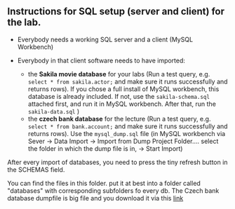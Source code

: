 ## Instructions for SQL setup (server and client) for the lab.


- Everybody needs a working SQL server and a client (MySQL Workbench) 

- Everybody in that client software needs to have imported:

  * the **Sakila movie database** for your labs (Run a test query, e.g. ```select * from sakila.actor;``` and make sure it runs successfully and returns rows). If you chose a full install of MySQL workbench, this database is already included. If not, use the ```sakila-schema.sql``` attached first, and run it in MySQL workbench. After that, run the ```sakila-data.sql``` )
  * the **czech bank database** for the lecture (Run a test query, e.g. ```select * from bank.account;``` and make sure it runs successfully and returns rows). Use the ```mysql_dump.sql``` file (in MySQL workbench via Sever -> Data Import -> Import from Dump Project Folder.... select the folder in which the dump file is in, -> Start Import)

After every import of databases, you need to press the tiny refresh button in the SCHEMAS field.

You can find the files in this folder. put it at best into a folder called "databases" with corresponding subfolders fo every db. The Czech bank database dumpfile is big file and you download it via this [link](https://github.com/raafat-hantoush/IH_DA_FT_JAN_2023/blob/main/Class_Materials/SQL_MYSQL/SQL_DATA_Dump_Bank.sql)
